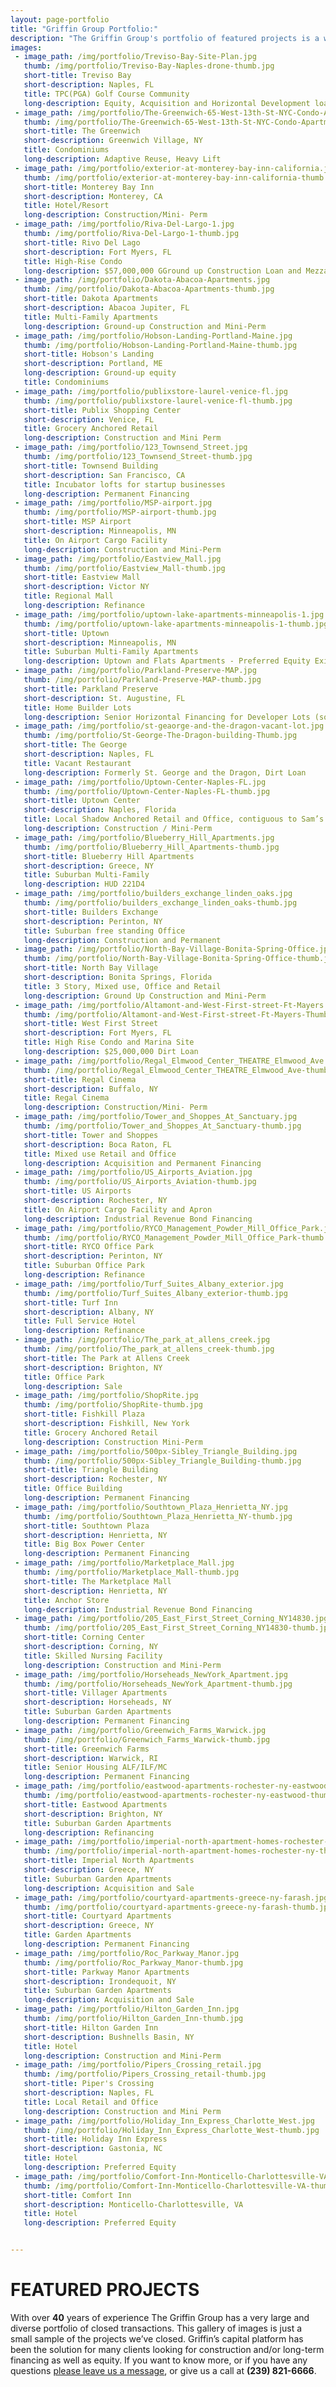 ```yaml
---
layout: page-portfolio
title: "Griffin Group Portfolio:"
description: "The Griffin Group's portfolio of featured projects is a wide spectrum of diverse properties that we provided the construction and/or long-term financing for."
images:
 - image_path: /img/portfolio/Treviso-Bay-Site-Plan.jpg
   thumb: /img/portfolio/Treviso-Bay-Naples-drone-thumb.jpg
   short-title: Treviso Bay
   short-description: Naples, FL
   title: TPC(PGA) Golf Course Community
   long-description: Equity, Acquisition and Horizontal Development loan $170,000,000 Capital Stack.
 - image_path: /img/portfolio/The-Greenwich-65-West-13th-St-NYC-Condo-Apartments.jpg
   thumb: /img/portfolio/The-Greenwich-65-West-13th-St-NYC-Condo-Apartments-thumb.jpg
   short-title: The Greenwich
   short-description: Greenwich Village, NY
   title: Condominiums
   long-description: Adaptive Reuse, Heavy Lift
 - image_path: /img/portfolio/exterior-at-monterey-bay-inn-california.jpg
   thumb: /img/portfolio/exterior-at-monterey-bay-inn-california-thumb.jpg
   short-title: Monterey Bay Inn
   short-description: Monterey, CA
   title: Hotel/Resort
   long-description: Construction/Mini- Perm
 - image_path: /img/portfolio/Riva-Del-Largo-1.jpg
   thumb: /img/portfolio/Riva-Del-Largo-1-thumb.jpg
   short-title: Rivo Del Lago
   short-description: Fort Myers, FL
   title: High-Rise Condo
   long-description: $57,000,000 GGround up Construction Loan and Mezzanine Loan.
 - image_path: /img/portfolio/Dakota-Abacoa-Apartments.jpg
   thumb: /img/portfolio/Dakota-Abacoa-Apartments-thumb.jpg
   short-title: Dakota Apartments
   short-description: Abacoa Jupiter, FL
   title: Multi-Family Apartments
   long-description: Ground-up Construction and Mini-Perm
 - image_path: /img/portfolio/Hobson-Landing-Portland-Maine.jpg
   thumb: /img/portfolio/Hobson-Landing-Portland-Maine-thumb.jpg
   short-title: Hobson's Landing
   short-description: Portland, ME
   long-description: Ground-up equity
   title: Condominiums
 - image_path: /img/portfolio/publixstore-laurel-venice-fl.jpg
   thumb: /img/portfolio/publixstore-laurel-venice-fl-thumb.jpg
   short-title: Publix Shopping Center
   short-description: Venice, FL
   title: Grocery Anchored Retail
   long-description: Construction and Mini Perm
 - image_path: /img/portfolio/123_Townsend_Street.jpg
   thumb: /img/portfolio/123_Townsend_Street-thumb.jpg
   short-title: Townsend Building
   short-description: San Francisco, CA
   title: Incubator lofts for startup businesses
   long-description: Permanent Financing
 - image_path: /img/portfolio/MSP-airport.jpg
   thumb: /img/portfolio/MSP-airport-thumb.jpg
   short-title: MSP Airport
   short-description: Minneapolis, MN
   title: On Airport Cargo Facility
   long-description: Construction and Mini-Perm
 - image_path: /img/portfolio/Eastview_Mall.jpg
   thumb: /img/portfolio/Eastview_Mall-thumb.jpg
   short-title: Eastview Mall
   short-description: Victor NY
   title: Regional Mall
   long-description: Refinance
 - image_path: /img/portfolio/uptown-lake-apartments-minneapolis-1.jpg
   thumb: /img/portfolio/uptown-lake-apartments-minneapolis-1-thumb.jpg
   short-title: Uptown
   short-description: Minneapolis, MN
   title: Suburban Multi-Family Apartments
   long-description: Uptown and Flats Apartments - Preferred Equity Existing Multi-Family Apartments
 - image_path: /img/portfolio/Parkland-Preserve-MAP.jpg
   thumb: /img/portfolio/Parkland-Preserve-MAP-thumb.jpg
   short-title: Parkland Preserve
   short-description: St. Augustine, FL
   title: Home Builder Lots
   long-description: Senior Horizontal Financing for Developer Lots (sold to national homebuilder DR Horton)
 - image_path: /img/portfolio/st-geaorge-and-the-dragon-vacant-lot.jpg
   thumb: /img/portfolio/St-George-The-Dragon-building-Thumb.jpg
   short-title: The George
   short-description: Naples, FL
   title: Vacant Restaurant
   long-description: Formerly St. George and the Dragon, Dirt Loan         
 - image_path: /img/portfolio/Uptown-Center-Naples-FL.jpg
   thumb: /img/portfolio/Uptown-Center-Naples-FL-thumb.jpg
   short-title: Uptown Center
   short-description: Naples, Florida
   title: Local Shadow Anchored Retail and Office, contiguous to Sam’s Club
   long-description: Construction / Mini-Perm
 - image_path: /img/portfolio/Blueberry_Hill_Apartments.jpg
   thumb: /img/portfolio/Blueberry_Hill_Apartments-thumb.jpg
   short-title: Blueberry Hill Apartments
   short-description: Greece, NY
   title: Suburban Multi-Family
   long-description: HUD 221D4
 - image_path: /img/portfolio/builders_exchange_linden_oaks.jpg
   thumb: /img/portfolio/builders_exchange_linden_oaks-thumb.jpg
   short-title: Builders Exchange
   short-description: Perinton, NY
   title: Suburban free standing Office
   long-description: Construction and Permanent       
 - image_path: /img/portfolio/North-Bay-Village-Bonita-Spring-Office.jpg
   thumb: /img/portfolio/North-Bay-Village-Bonita-Spring-Office-thumb.jpg
   short-title: North Bay Village
   short-description: Bonita Springs, Florida
   title: 3 Story, Mixed use, Office and Retail
   long-description: Ground Up Construction and Mini-Perm
 - image_path: /img/portfolio/Altamont-and-West-First-street-Ft-Mayers.jpg
   thumb: /img/portfolio/Altamont-and-West-First-street-Ft-Mayers-Thumb.jpg
   short-title: West First Street
   short-description: Fort Myers, FL
   title: High Rise Condo and Marina Site
   long-description: $25,000,000 Dirt Loan
 - image_path: /img/portfolio/Regal_Elmwood_Center_THEATRE_Elmwood_Ave.jpg
   thumb: /img/portfolio/Regal_Elmwood_Center_THEATRE_Elmwood_Ave-thumb.jpg
   short-title: Regal Cinema
   short-description: Buffalo, NY
   title: Regal Cinema
   long-description: Construction/Mini- Perm
 - image_path: /img/portfolio/Tower_and_Shoppes_At_Sanctuary.jpg
   thumb: /img/portfolio/Tower_and_Shoppes_At_Sanctuary-thumb.jpg
   short-title: Tower and Shoppes
   short-description: Boca Raton, FL
   title: Mixed use Retail and Office
   long-description: Acquisition and Permanent Financing
 - image_path: /img/portfolio/US_Airports_Aviation.jpg
   thumb: /img/portfolio/US_Airports_Aviation-thumb.jpg
   short-title: US Airports
   short-description: Rochester, NY
   title: On Airport Cargo Facility and Apron
   long-description: Industrial Revenue Bond Financing
 - image_path: /img/portfolio/RYCO_Management_Powder_Mill_Office_Park.jpg
   thumb: /img/portfolio/RYCO_Management_Powder_Mill_Office_Park-thumb.jpg
   short-title: RYCO Office Park
   short-description: Perinton, NY
   title: Suburban Office Park
   long-description: Refinance
 - image_path: /img/portfolio/Turf_Suites_Albany_exterior.jpg
   thumb: /img/portfolio/Turf_Suites_Albany_exterior-thumb.jpg
   short-title: Turf Inn
   short-description: Albany, NY
   title: Full Service Hotel
   long-description: Refinance
 - image_path: /img/portfolio/The_park_at_allens_creek.jpg
   thumb: /img/portfolio/The_park_at_allens_creek-thumb.jpg
   short-title: The Park at Allens Creek
   short-description: Brighton, NY
   title: Office Park
   long-description: Sale
 - image_path: /img/portfolio/ShopRite.jpg
   thumb: /img/portfolio/ShopRite-thumb.jpg
   short-title: Fishkill Plaza
   short-description: Fishkill, New York
   title: Grocery Anchored Retail
   long-description: Construction Mini-Perm
 - image_path: /img/portfolio/500px-Sibley_Triangle_Building.jpg
   thumb: /img/portfolio/500px-Sibley_Triangle_Building-thumb.jpg
   short-title: Triangle Building
   short-description: Rochester, NY
   title: Office Building
   long-description: Permanent Financing
 - image_path: /img/portfolio/Southtown_Plaza_Henrietta_NY.jpg
   thumb: /img/portfolio/Southtown_Plaza_Henrietta_NY-thumb.jpg
   short-title: Southtown Plaza
   short-description: Henrietta, NY
   title: Big Box Power Center
   long-description: Permanent Financing
 - image_path: /img/portfolio/Marketplace_Mall.jpg
   thumb: /img/portfolio/Marketplace_Mall-thumb.jpg
   short-title: The Marketplace Mall
   short-description: Henrietta, NY
   title: Anchor Store
   long-description: Industrial Revenue Bond Financing
 - image_path: /img/portfolio/205_East_First_Street_Corning_NY14830.jpg
   thumb: /img/portfolio/205_East_First_Street_Corning_NY14830-thumb.jpg
   short-title: Corning Center
   short-description: Corning, NY
   title: Skilled Nursing Facility
   long-description: Construction and Mini-Perm
 - image_path: /img/portfolio/Horseheads_NewYork_Apartment.jpg
   thumb: /img/portfolio/Horseheads_NewYork_Apartment-thumb.jpg
   short-title: Villager Apartments
   short-description: Horseheads, NY
   title: Suburban Garden Apartments
   long-description: Permanent Financing
 - image_path: /img/portfolio/Greenwich_Farms_Warwick.jpg
   thumb: /img/portfolio/Greenwich_Farms_Warwick-thumb.jpg
   short-title: Greenwich Farms
   short-description: Warwick, RI
   title: Senior Housing ALF/ILF/MC
   long-description: Permanent Financing  
 - image_path: /img/portfolio/eastwood-apartments-rochester-ny-eastwood.jpg
   thumb: /img/portfolio/eastwood-apartments-rochester-ny-eastwood-thumb.jpg
   short-title: Eastwood Apartments
   short-description: Brighton, NY
   title: Suburban Garden Apartments
   long-description: Refinancing
 - image_path: /img/portfolio/imperial-north-apartment-homes-rochester-ny.jpg
   thumb: /img/portfolio/imperial-north-apartment-homes-rochester-ny-thumb.jpg
   short-title: Imperial North Apartments
   short-description: Greece, NY
   title: Suburban Garden Apartments
   long-description: Acquisition and Sale
 - image_path: /img/portfolio/courtyard-apartments-greece-ny-farash.jpg
   thumb: /img/portfolio/courtyard-apartments-greece-ny-farash-thumb.jpg
   short-title: Courtyard Apartments
   short-description: Greece, NY
   title: Garden Apartments
   long-description: Permanent Financing
 - image_path: /img/portfolio/Roc_Parkway_Manor.jpg
   thumb: /img/portfolio/Roc_Parkway_Manor-thumb.jpg
   short-title: Parkway Manor Apartments
   short-description: Irondequoit, NY
   title: Suburban Garden Apartments
   long-description: Acquisition and Sale
 - image_path: /img/portfolio/Hilton_Garden_Inn.jpg
   thumb: /img/portfolio/Hilton_Garden_Inn-thumb.jpg
   short-title: Hilton Garden Inn
   short-description: Bushnells Basin, NY
   title: Hotel
   long-description: Construction and Mini-Perm
 - image_path: /img/portfolio/Pipers_Crossing_retail.jpg
   thumb: /img/portfolio/Pipers_Crossing_retail-thumb.jpg
   short-title: Piper's Crossing
   short-description: Naples, FL
   title: Local Retail and Office
   long-description: Construction and Mini Perm
 - image_path: /img/portfolio/Holiday_Inn_Express_Charlotte_West.jpg
   thumb: /img/portfolio/Holiday_Inn_Express_Charlotte_West-thumb.jpg
   short-title: Holiday Inn Express
   short-description: Gastonia, NC
   title: Hotel
   long-description: Preferred Equity
 - image_path: /img/portfolio/Comfort-Inn-Monticello-Charlottesville-VA.jpg
   thumb: /img/portfolio/Comfort-Inn-Monticello-Charlottesville-VA-thumb.jpg
   short-title: Comfort Inn
   short-description: Monticello-Charlottesville, VA
   title: Hotel
   long-description: Preferred Equity


---
```


# FEATURED PROJECTS

With over **40** years of experience The Griffin Group has a very large and diverse portfolio of closed transactions. This gallery of images is just a small sample of the projects we’ve closed. Griffin’s capital platform has been the solution for many clients looking for construction and/or long-term financing as well as equity. If you want to know more, or if you have any questions [please leave us a message](/index.html/#contact), or give us a call at **(239) 821-6666**.
